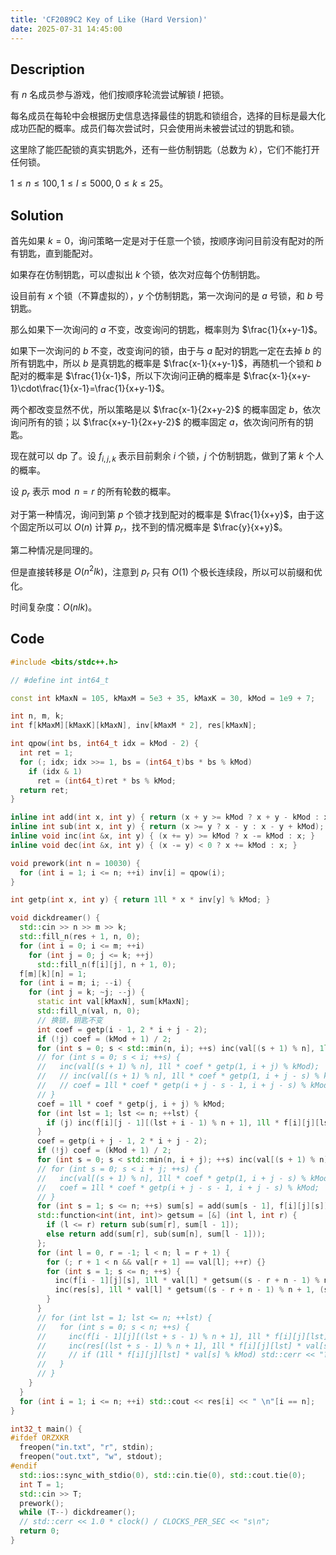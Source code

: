 ```yaml
---
title: 'CF2089C2 Key of Like (Hard Version)'
date: 2025-07-31 14:45:00
---
```


## Description

有 $n$ 名成员参与游戏，他们按顺序轮流尝试解锁 $l$ 把锁。

每名成员在每轮中会根据历史信息选择最佳的钥匙和锁组合，选择的目标是最大化成功匹配的概率。成员们每次尝试时，只会使用尚未被尝试过的钥匙和锁。

这里除了能匹配锁的真实钥匙外，还有一些仿制钥匙（总数为 $k$），它们不能打开任何锁。

$1 \leq n \leq 100, 1 \leq l \leq 5000, 0 \leq k \leq 25$。

## Solution

首先如果 $k=0$，询问策略一定是对于任意一个锁，按顺序询问目前没有配对的所有钥匙，直到能配对。

如果存在仿制钥匙，可以虚拟出 $k$ 个锁，依次对应每个仿制钥匙。

设目前有 $x$ 个锁（不算虚拟的），$y$ 个仿制钥匙，第一次询问的是 $a$ 号锁，和 $b$ 号钥匙。

那么如果下一次询问的 $a$ 不变，改变询问的钥匙，概率则为 $\frac{1}{x+y-1}$。

如果下一次询问的 $b$ 不变，改变询问的锁，由于与 $a$ 配对的钥匙一定在去掉 $b$ 的所有钥匙中，所以 $b$ 是真钥匙的概率是 $\frac{x-1}{x+y-1}$，再随机一个锁和 $b$ 配对的概率是 $\frac{1}{x-1}$，所以下次询问正确的概率是 $\frac{x-1}{x+y-1}\cdot\frac{1}{x-1}=\frac{1}{x+y-1}$。

两个都改变显然不优，所以策略是以 $\frac{x-1}{2x+y-2}$ 的概率固定 $b$，依次询问所有的锁；以 $\frac{x+y-1}{2x+y-2}$ 的概率固定 $a$，依次询问所有的钥匙。

现在就可以 dp 了。设 $f_{i,j,k}$ 表示目前剩余 $i$ 个锁，$j$ 个仿制钥匙，做到了第 $k$ 个人的概率。

设 $p_r$ 表示$\bmod n=r$ 的所有轮数的概率。

对于第一种情况，询问到第 $p$ 个锁才找到配对的概率是 $\frac{1}{x+y}$，由于这个固定所以可以 $O(n)$ 计算 $p_r$，找不到的情况概率是 $\frac{y}{x+y}$。

第二种情况是同理的。

但是直接转移是 $O(n^2lk)$，注意到 $p_r$ 只有 $O(1)$ 个极长连续段，所以可以前缀和优化。

时间复杂度：$O(nlk)$。

## Code

```cpp
#include <bits/stdc++.h>

// #define int int64_t

const int kMaxN = 105, kMaxM = 5e3 + 35, kMaxK = 30, kMod = 1e9 + 7;

int n, m, k;
int f[kMaxM][kMaxK][kMaxN], inv[kMaxM * 2], res[kMaxN];

int qpow(int bs, int64_t idx = kMod - 2) {
  int ret = 1;
  for (; idx; idx >>= 1, bs = (int64_t)bs * bs % kMod)
    if (idx & 1)
      ret = (int64_t)ret * bs % kMod;
  return ret;
}

inline int add(int x, int y) { return (x + y >= kMod ? x + y - kMod : x + y); }
inline int sub(int x, int y) { return (x >= y ? x - y : x - y + kMod); }
inline void inc(int &x, int y) { (x += y) >= kMod ? x -= kMod : x; }
inline void dec(int &x, int y) { (x -= y) < 0 ? x += kMod : x; }

void prework(int n = 10030) {
  for (int i = 1; i <= n; ++i) inv[i] = qpow(i);
}

int getp(int x, int y) { return 1ll * x * inv[y] % kMod; }

void dickdreamer() {
  std::cin >> n >> m >> k;
  std::fill_n(res + 1, n, 0);
  for (int i = 0; i <= m; ++i)
    for (int j = 0; j <= k; ++j)
      std::fill_n(f[i][j], n + 1, 0);
  f[m][k][n] = 1;
  for (int i = m; i; --i) {
    for (int j = k; ~j; --j) {
      static int val[kMaxN], sum[kMaxN];
      std::fill_n(val, n, 0);
      // 换锁，钥匙不变
      int coef = getp(i - 1, 2 * i + j - 2);
      if (!j) coef = (kMod + 1) / 2;
      for (int s = 0; s < std::min(n, i); ++s) inc(val[(s + 1) % n], 1ll * ((i - 1 - s) / n + 1) * coef % kMod * getp(1, i + j) % kMod);
      // for (int s = 0; s < i; ++s) {
      //   inc(val[(s + 1) % n], 1ll * coef * getp(1, i + j) % kMod);
      //   // inc(val[(s + 1) % n], 1ll * coef * getp(1, i + j - s) % kMod);
      //   // coef = 1ll * coef * getp(i + j - s - 1, i + j - s) % kMod;
      // }
      coef = 1ll * coef * getp(j, i + j) % kMod;
      for (int lst = 1; lst <= n; ++lst) {
        if (j) inc(f[i][j - 1][(lst + i - 1) % n + 1], 1ll * f[i][j][lst] * coef % kMod);
      }
      coef = getp(i + j - 1, 2 * i + j - 2);
      if (!j) coef = (kMod + 1) / 2;
      for (int s = 0; s < std::min(n, i + j); ++s) inc(val[(s + 1) % n], 1ll * ((i + j - 1 - s) / n + 1) * coef % kMod * getp(1, i + j) % kMod);
      // for (int s = 0; s < i + j; ++s) {
      //   inc(val[(s + 1) % n], 1ll * coef * getp(1, i + j - s) % kMod);
      //   coef = 1ll * coef * getp(i + j - s - 1, i + j - s) % kMod;
      // }
      for (int s = 1; s <= n; ++s) sum[s] = add(sum[s - 1], f[i][j][s]);
      std::function<int(int, int)> getsum = [&] (int l, int r) {
        if (l <= r) return sub(sum[r], sum[l - 1]);
        else return add(sum[r], sub(sum[n], sum[l - 1]));
      };
      for (int l = 0, r = -1; l < n; l = r + 1) {
        for (; r + 1 < n && val[r + 1] == val[l]; ++r) {}
        for (int s = 1; s <= n; ++s) {
          inc(f[i - 1][j][s], 1ll * val[l] * getsum((s - r + n - 1) % n + 1, (s - l + n - 1) % n + 1) % kMod);
          inc(res[s], 1ll * val[l] * getsum((s - r + n - 1) % n + 1, (s - l + n - 1) % n + 1) % kMod);
        }
      }
      // for (int lst = 1; lst <= n; ++lst) {
      //   for (int s = 0; s < n; ++s) {
      //     inc(f[i - 1][j][(lst + s - 1) % n + 1], 1ll * f[i][j][lst] * val[s] % kMod);
      //     inc(res[(lst + s - 1) % n + 1], 1ll * f[i][j][lst] * val[s] % kMod);
      //     // if (1ll * f[i][j][lst] * val[s] % kMod) std::cerr << "??? " << (lst + s - 1) % n + 1 << ' ' << 1ll * f[i][j][lst] * val[s] % kMod << '\n';
      //   }
      // }
    }
  }
  for (int i = 1; i <= n; ++i) std::cout << res[i] << " \n"[i == n];
}

int32_t main() {
#ifdef ORZXKR
  freopen("in.txt", "r", stdin);
  freopen("out.txt", "w", stdout);
#endif
  std::ios::sync_with_stdio(0), std::cin.tie(0), std::cout.tie(0);
  int T = 1;
  std::cin >> T;
  prework();
  while (T--) dickdreamer();
  // std::cerr << 1.0 * clock() / CLOCKS_PER_SEC << "s\n";
  return 0;
}
```